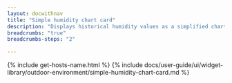 ```yaml
---
layout: docwithnav
title: "Simple humidity chart card"
description: "Displays historical humidity values as a simplified chart. Optionally may display the corresponding latest humidity value."
breadcrumbs: "true"
breadcrumbs-steps: "2"

---
```

{% include get-hosts-name.html %}
{% include docs/user-guide/ui/widget-library/outdoor-environment/simple-humidity-chart-card.md %}
